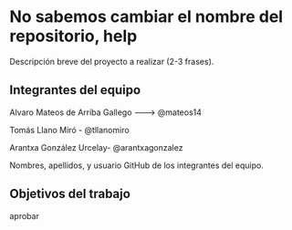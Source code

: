 # No sabemos cambiar el nombre del repositorio, help

Descripción breve del proyecto a realizar (2-3 frases).

## Integrantes del equipo
Alvaro Mateos de Arriba Gallego ---> @mateos14

Tomás Llano Miró - @tllanomiro

Arantxa González Urcelay- @arantxagonzalez

Nombres, apellidos, y usuario GitHub de los integrantes del equipo.

## Objetivos del trabajo

aprobar
